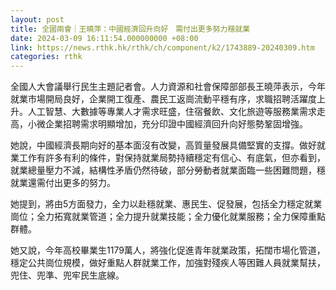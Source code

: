 ```yaml
---
layout: post
title: 全國兩會｜王曉萍：中國經濟回升向好　需付出更多努力穩就業
date: 2024-03-09 16:11:54.000000000 +08:00
link: https://news.rthk.hk/rthk/ch/component/k2/1743889-20240309.htm
categories: rthk
---
```


全國人大會議舉行民生主題記者會。人力資源和社會保障部部長王曉萍表示，今年就業市場開局良好，企業開工復產、農民工返崗流動平穩有序，求職招聘活躍度上升。人工智慧、大數據等專業人才需求旺盛，住宿餐飲、文化旅遊等服務業需求走高，小微企業招聘需求明顯增加，充分印證中國經濟回升向好態勢鞏固增強。

她說，中國經濟長期向好的基本面沒有改變，高質量發展具備堅實的支撐。做好就業工作有許多有利的條件，對保持就業局勢持續穩定有信心、有底氣，但亦看到，就業總量壓力不減，結構性矛盾仍然待破，部分勞動者就業面臨一些困難問題，穩就業還需付出更多的努力。

她提到，將由5方面發力，全力以赴穩就業、惠民生、促發展，包括全力穩定就業崗位；全力拓寬就業管道；全力提升就業技能；全力優化就業服務；全力保障重點群體。

她又說，今年高校畢業生1179萬人，將強化促進青年就業政策，拓闊市場化管道，穩定公共崗位規模，做好重點人群就業工作，加強對殘疾人等困難人員就業幫扶，兜住、兜準、兜牢民生底線。
